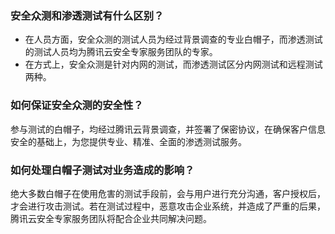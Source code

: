 ### 安全众测和渗透测试有什么区别？
- 在人员方面，安全众测的测试人员为经过背景调查的专业白帽子，而渗透测试的测试人员均为腾讯云安全专家服务团队的专家。
- 在方式上，安全众测是针对内网的测试，而渗透测试区分内网测试和远程测试两种。

### 如何保证安全众测的安全性？
参与测试的白帽子，均经过腾讯云背景调查，并签署了保密协议，在确保客户信息安全的基础上，为您提供专业、精准、全面的渗透测试服务。

### 如何处理白帽子测试对业务造成的影响？
绝大多数白帽子在使用危害的测试手段前，会与用户进行充分沟通，客户授权后，才会进行攻击测试。若在测试过程中，恶意攻击企业系统，并造成了严重的后果，腾讯云安全专家服务团队将配合企业共同解决问题。
